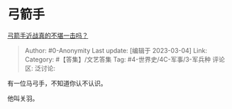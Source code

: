 # 弓箭手
[弓箭手近战真的不堪一击吗？](https://www.zhihu.com/question/584880594/answer/2920417764)

> Author: #0-Anonymity
> Last update: [编辑于 2023-03-04]
> Link:
> Category: #【答集】/文艺答集
> Tag: #4-世界史/4C-军事/3-军兵种 
> 评论区:
> 泛讨论:

有一位马弓手，不知道你认不认识。

他叫关羽。
